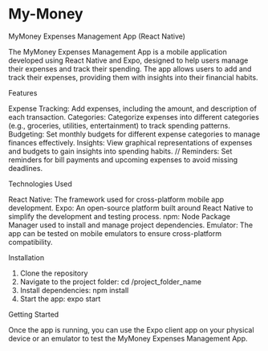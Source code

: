 # My-Money
MyMoney Expenses Management App (React Native)

The MyMoney Expenses Management App is a mobile application developed using React Native and Expo, designed to help users manage their expenses and track their spending. The app allows users to add and track their expenses, providing them with insights into their financial habits.

Features

Expense Tracking: Add expenses, including the amount, and description of each transaction.
Categories: Categorize expenses into different categories (e.g., groceries, utilities, entertainment) to track spending patterns.
Budgeting: Set monthly budgets for different expense categories to manage finances effectively.
Insights: View graphical representations of expenses and budgets to gain insights into spending habits.
// Reminders: Set reminders for bill payments and upcoming expenses to avoid missing deadlines.

Technologies Used

React Native: The framework used for cross-platform mobile app development.
Expo: An open-source platform built around React Native to simplify the development and testing process.
npm: Node Package Manager used to install and manage project dependencies.
Emulator: The app can be tested on mobile emulators to ensure cross-platform compatibility.

Installation
1. Clone the repository
2. Navigate to the project folder: cd /project_folder_name
3. Install dependencies: npm install
4. Start the app: expo start

Getting Started

Once the app is running, you can use the Expo client app on your physical device or an emulator to test the MyMoney Expenses Management App.
